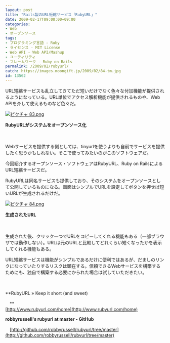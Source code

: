 ```yaml
---
layout: post
title: "Rails製のURL短縮サービス「RubyURL」"
date: 2009-02-17T09:00:00+09:00
categories:
- Web
- オープンソース
tags: 
- プログラミング言語 - Ruby
- ライセンス - MIT License
- Web API - Web API/Mashup
- ユーティリティ
- フレームワーク - Ruby on Rails
permalink: /2009/02/rubyurl/
catch: https://images.moongift.jp/2009/02/84-tm.jpg
id: 13562
---
```

URL短縮サービスも乱立してきてただ短いだけでなく色々な付加機能が提供されるようになっている。URL単位でアクセス解析機能が提供されるものや、Web APIを介して使えるものなど色々だ。

  

[![ピクチャ 83.png](https://images.moongift.jp/2009/02/83-tm.jpg)](https://images.moongift.jp/2009/02/83.png)  
  
**RubyURLがシステムをオープンソース化**

  

　

  

Webサービスを提供する側としては、tinyurlを使うよりも自前でサービスを提供したく思うかもしれない。そこで使ってみたいのがこのソフトウェアだ。

  

今回紹介するオープンソース・ソフトウェアはRubyURL、Ruby on RailsによるURL短縮サービスだ。

  
<!--more-->

RubyURLは同名サービスも提供しており、そのシステムをオープンソースとして公開しているものになる。画面はシンプルでURLを設定してボタンを押せば短いURLが生成されるだけだ。

  

[![ピクチャ 84.png](https://images.moongift.jp/2009/02/84-tm.jpg)](https://images.moongift.jp/2009/02/84.png)  
  
**生成されたURL**

  

　

  

生成された後、クリック一つでURLをコピーしてくれる機能もある（一部ブラウザでは動作しない）。URLは元のURLと比較してどれくらい短くなったかを表示してくれる機能もある。

  

URL短縮サービスは機能がシンプルであるだけに便利ではあるが、だましのリンクになっていたりするリスクは顕在する。信頼できるWebサービスを構築するためにも、独自で構築する必要にかられた場合は試していただきたい。

  

　

  

**RubyURL » Keep it short (and sweet)  
  
　**  
  [http://www.rubyurl.com/home](http://www.rubyurl.com/home)

  

**robbyrussell's rubyurl at master - GitHub**  
  
　[http://github.com/robbyrussell/rubyurl/tree/master](http://github.com/robbyrussell/rubyurl/tree/master)

  
